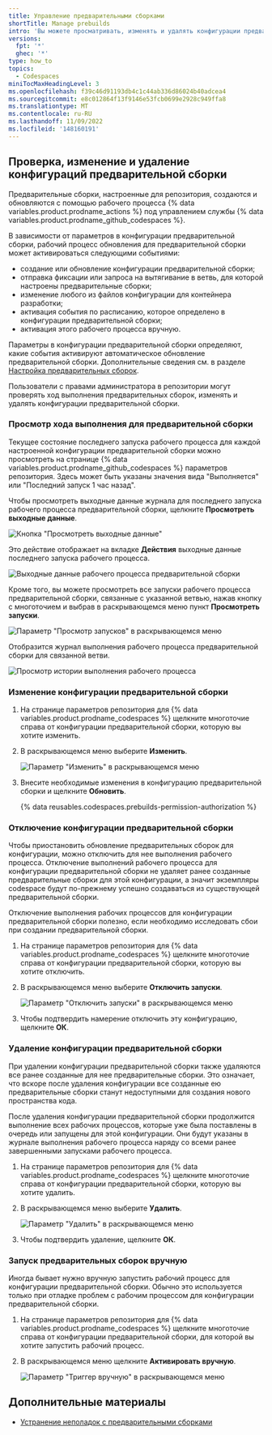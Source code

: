 ```yaml
---
title: Управление предварительными сборками
shortTitle: Manage prebuilds
intro: 'Вы можете просматривать, изменять и удалять конфигурации предварительной сборки для репозитория.'
versions:
  fpt: '*'
  ghec: '*'
type: how_to
topics:
  - Codespaces
miniTocMaxHeadingLevel: 3
ms.openlocfilehash: f39c46d91193db4c1c44ab336d86024b40adcea4
ms.sourcegitcommit: e8c012864f13f9146e53fcb0699e2928c949ffa8
ms.translationtype: MT
ms.contentlocale: ru-RU
ms.lasthandoff: 11/09/2022
ms.locfileid: '148160191'
---
```

## Проверка, изменение и удаление конфигураций предварительной сборки

Предварительные сборки, настроенные для репозитория, создаются и обновляются с помощью рабочего процесса {% data variables.product.prodname_actions %} под управлением службы {% data variables.product.prodname_github_codespaces %}. 

В зависимости от параметров в конфигурации предварительной сборки, рабочий процесс обновления для предварительной сборки может активироваться следующими событиями:

* создание или обновление конфигурации предварительной сборки;
* отправка фиксации или запроса на вытягивание в ветвь, для которой настроены предварительные сборки;
* изменение любого из файлов конфигурации для контейнера разработки;
* активация события по расписанию, которое определено в конфигурации предварительной сборки;
* активация этого рабочего процесса вручную.

Параметры в конфигурации предварительной сборки определяют, какие события активируют автоматическое обновление предварительной сборки. Дополнительные сведения см. в разделе [Настройка предварительных сборок](/codespaces/prebuilding-your-codespaces/configuring-prebuilds#configuring-prebuilds). 

Пользователи с правами администратора в репозитории могут проверять ход выполнения предварительных сборок, изменять и удалять конфигурации предварительной сборки. 

### Просмотр хода выполнения для предварительной сборки
Текущее состояние последнего запуска рабочего процесса для каждой настроенной конфигурации предварительной сборки можно просмотреть на странице {% data variables.product.prodname_github_codespaces %} параметров репозитория. Здесь может быть указаны значения вида "Выполняется" или "Последний запуск 1 час назад".

Чтобы просмотреть выходные данные журнала для последнего запуска рабочего процесса предварительной сборки, щелкните **Просмотреть выходные данные**.

![Кнопка "Просмотреть выходные данные"](/assets/images/help/codespaces/prebuilds-see-output.png) 

Это действие отображает на вкладке **Действия** выходные данные последнего запуска рабочего процесса.

![Выходные данные рабочего процесса предварительной сборки](/assets/images/help/codespaces/prebuilds-log-output.png) 

Кроме того, вы можете просмотреть все запуски рабочего процесса предварительной сборки, связанные с указанной ветвью, нажав кнопку с многоточием и выбрав в раскрывающемся меню пункт **Просмотреть запуски**.

![Параметр "Просмотр запусков" в раскрывающемся меню](/assets/images/help/codespaces/prebuilds-view-runs.png) 

Отобразится журнал выполнения рабочего процесса предварительной сборки для связанной ветви.

![Просмотр истории выполнения рабочего процесса](/assets/images/help/codespaces/prebuilds-workflow-runs.png) 

### Изменение конфигурации предварительной сборки

1. На странице параметров репозитория для {% data variables.product.prodname_codespaces %} щелкните многоточие справа от конфигурации предварительной сборки, которую вы хотите изменить.
1. В раскрывающемся меню выберите **Изменить**.
 
   ![Параметр "Изменить" в раскрывающемся меню](/assets/images/help/codespaces/prebuilds-edit.png) 

1. Внесите необходимые изменения в конфигурацию предварительной сборки и щелкните **Обновить**. 

   {% data reusables.codespaces.prebuilds-permission-authorization %}


### Отключение конфигурации предварительной сборки

Чтобы приостановить обновление предварительных сборок для конфигурации, можно отключить для нее выполнения рабочего процесса. Отключение выполнений рабочего процесса для конфигурации предварительной сборки не удаляет ранее созданные предварительные сборки для этой конфигурации, а значит экземпляры codespace будут по-прежнему успешно создаваться из существующей предварительной сборки.

Отключение выполнения рабочих процессов для конфигурации предварительной сборки полезно, если необходимо исследовать сбои при создании предварительной сборки.

1. На странице параметров репозитория для {% data variables.product.prodname_codespaces %} щелкните многоточие справа от конфигурации предварительной сборки, которую вы хотите отключить.
1. В раскрывающемся меню выберите **Отключить запуски**.

   ![Параметр "Отключить запуски" в раскрывающемся меню](/assets/images/help/codespaces/prebuilds-disable.png)

1. Чтобы подтвердить намерение отключить эту конфигурацию, щелкните **ОК**.

### Удаление конфигурации предварительной сборки

При удалении конфигурации предварительной сборки также удаляются все ранее созданные для нее предварительные сборки. Это означает, что вскоре после удаления конфигурации все созданные ею предварительные сборки станут недоступными для создания нового пространства кода.

После удаления конфигурации предварительной сборки продолжится выполнение всех рабочих процессов, которые уже была поставлены в очередь или запущены для этой конфигурации. Они будут указаны в журнале выполнения рабочего процесса наряду со всеми ранее завершенными запусками рабочего процесса.

1. На странице параметров репозитория для {% data variables.product.prodname_codespaces %} щелкните многоточие справа от конфигурации предварительной сборки, которую вы хотите удалить.
1. В раскрывающемся меню выберите **Удалить**.

   ![Параметр "Удалить" в раскрывающемся меню](/assets/images/help/codespaces/prebuilds-delete.png)

1. Чтобы подтвердить удаление, щелкните **ОК**.

### Запуск предварительных сборок вручную

Иногда бывает нужно вручную запустить рабочий процесс для конфигурации предварительной сборки. Обычно это используется только при отладке проблем с рабочим процессом для конфигурации предварительной сборки.

1. На странице параметров репозитория для {% data variables.product.prodname_codespaces %} щелкните многоточие справа от конфигурации предварительной сборки, для которой вы хотите запустить рабочий процесс.
1. В раскрывающемся меню щелкните **Активировать вручную**.

   ![Параметр "Триггер вручную" в раскрывающемся меню](/assets/images/help/codespaces/prebuilds-manually-trigger.png) 

## Дополнительные материалы

- [Устранение неполадок с предварительными сборками](/codespaces/troubleshooting/troubleshooting-prebuilds)
